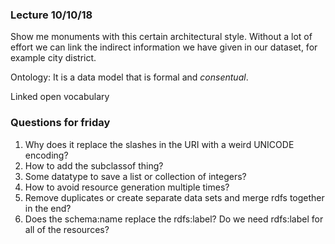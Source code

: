 
### Lecture 10/10/18

Show me monuments with this certain architectural style.
Without a lot of effort we can link the indirect information we have given in our dataset, for example city district.

Ontology: It is a data model that is formal and *consentual*.

Linked open vocabulary

### Questions for friday
1. Why does it replace the slashes in the URI with a weird UNICODE encoding?
2. How to add the subclassof thing?
3. Some datatype to save a list or collection of integers?
4. How to avoid resource generation multiple times?
5. Remove duplicates or create separate data sets and merge rdfs together in the end?
6. Does the schema:name replace the rdfs:label? Do we need rdfs:label for all of the resources?